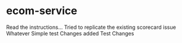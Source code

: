 # ecom-service

Read the instructions...
Tried to replicate the existing scorecard issue
Whatever
Simple test
Changes added
Test Changes
